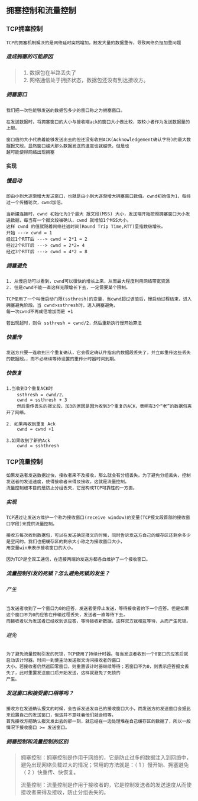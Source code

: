 ## 拥塞控制和流量控制

### TCP拥塞控制

~~~
TCP的拥塞机制解决的是网络延时突然增加，触发大量的数据重传，导致网络负担加重问题
~~~

##### 造成拥塞的可能原因

>1. 数据包在半路丢失了
>2. 网络通信处于拥挤状态，数据包还没有到达接收方。

##### 拥塞窗口

~~~
我们把一次性能够发送的数据包多少的窗口称之为拥塞窗口。

在发送数据时，将拥塞窗口的大小与接收端ack的窗口大小做比较，取较小者作为发送数据量的上限。

窗口值的大小代表着能够发送出去的但还没有收到ACK(Acknowledgement确认字符)的最大数据报文段，显然窗口越大那么数据发送的速度也就越快，但是也
越可能使得网络出现拥塞
~~~

#### 实现

##### 慢启动

~~~
即由小到大逐渐增大发送窗口，也就是由小到大逐渐增大拥塞窗口数值。cwnd初始值为1，每经过一个传播轮次，cwnd加倍。

当新建连接时，cwnd 初始化为1个最大 报文段(MSS) 大小，发送端开始按照拥塞窗口大小发送数据，每当有一个报文段被确认，cwnd 就增加1个MSS大小。
这样 cwnd 的值就随着网络往返时间(Round Trip Time,RTT)呈指数级增长。
开始 ---> cwnd = 1
经过1个RTT后 ---> cwnd = 2*1 = 2
经过2个RTT后 ---> cwnd = 2*2= 4
经过3个RTT后 ---> cwnd = 4*2 = 8

~~~

##### 拥塞避免

~~~
1. 从慢启动可以看到，cwnd可以很快的增长上来，从而最大程度利用网络带宽资源
2. 但是cwnd不能一直这样无限增长下去，一定需要某个限制。

TCP使用了一个叫慢启动门限(ssthresh)的变量，当cwnd超过该值后，慢启动过程结束，进入拥塞避免阶段。当 cwnd>ssthresh时，进入拥塞避免，
每一次cwnd不再成倍增加而是 +1

若出现超时，则令 ssthresh = cwnd/2，然后重新执行慢开始算法
~~~

##### 快重传

~~~
发送方只要一连收到三个重复确认，它会假定确认件指出的数据段丢失了，并立即重传这些丢失的数据段。，而不必继续等待设置的重传计时器时间到期。
~~~

##### 快恢复

~~~
1.当收到3个重复ACK时
	ssthresh = cwnd/2，
	cwnd = ssthresh + 3
	然后重传丢失的报文段，加3的原因是因为收到3个重复的ACK，表明有3个“老”的数据包离开了网络。

2. 如果再收到重复 Ack
	cwnd = cwnd +1
	
3.如果收到了新的Ack
	cwnd = sshthresh
~~~



### TCP流量控制

~~~
如果发送者发送数据过快，接收者来不及接收，那么就会有分组丢失。为了避免分组丢失，控制发送者的发送速度，使得接收者来得及接收，这就是流量控制。
流量控制根本目的是防止分组丢失，它是构成TCP可靠性的一方面。
~~~

##### 实现

~~~
TCP通过让发送方维护一个称为接收窗口(receive window)的变量(TCP报文段首部的接收窗口字段)来提供流量控制。

接收方每次收到数据包，可以在发送确定报文的时候，同时告诉发送方自己的缓存区还剩余多少是空闲的，我们也把缓存区的剩余大小称之为接收窗口大小，
用变量win来表示接收窗口的大小。

因为TCP是全双工通信，在连接两端的发送方都各自维护了一个接收窗口。
~~~

##### 流量控制引发的死锁？怎么避免死锁的发生？

###### 产生

~~~
当发送者收到了一个窗口为0的应答，发送者便停止发送，等待接收者的下一个应答。但是如果这个窗口不为0的应答在传输过程丢失，发送者一直等待下去，
而接收者以为发送者已经收到该应答，等待接收新数据，这样双方就相互等待，从而产生死锁。
~~~

###### 避免

~~~
为了避免流量控制引发的死锁，TCP使用了持续计时器。每当发送者收到一个0窗口的应答后就启动该计时器。时间一到便主动发送报文询问接收者的窗口
大小。若接收者仍然返回零窗口，则重置该计时器继续等待；若窗口不为0，则表示应答报文丢失了，此时重置发送窗口后开始发送，这样就避免了死锁的
产生。
~~~

##### 发送窗口和接受窗口相等吗？

~~~
接收方在发送确认报文的时候，会告诉发送发自己的接收窗口大小，而发送方的发送窗口会据此来设置自己的发送窗口，但这并不意味着他们就会相等。
首先接收方把确认报文发出去的那一刻，就已经在一边处理堆在自己缓存区的数据了，所以一般情况下接收窗口 >= 发送窗口。
~~~

##### 拥塞控制和流量控制的区别

>拥塞控制：拥塞控制是作用于网络的，它是防止过多的数据注入到网络中，避免出现网络负载过大的情况；常用的方法就是：（ 1 ）慢开始、拥塞避免（ 2 ）快重传、快恢复。
>
>流量控制：流量控制是作用于接收者的，它是控制发送者的发送速度从而使接收者来得及接收，防止分组丢失的。
>
>